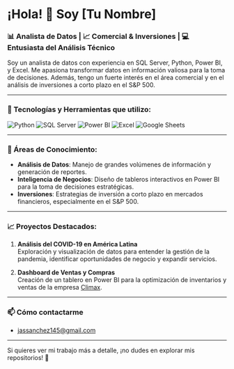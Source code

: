 # ¡Hola! 👋 Soy [Tu Nombre]

### 📊 Analista de Datos | 📈 Comercial & Inversiones | 💻 Entusiasta del Análisis Técnico

Soy un analista de datos con experiencia en SQL Server, Python, Power BI, y Excel. Me apasiona transformar datos en información valiosa para la toma de decisiones. Además, tengo un fuerte interés en el área comercial y en el análisis de inversiones a corto plazo en el S&P 500.

---

### 🔧 Tecnologías y Herramientas que utilizo:

![Python](https://img.shields.io/badge/Python-3776AB?style=for-the-badge&logo=python&logoColor=white)
![SQL Server](https://img.shields.io/badge/SQL%20Server-CC2927?style=for-the-badge&logo=microsoft-sql-server&logoColor=white)
![Power BI](https://img.shields.io/badge/Power%20BI-F2C811?style=for-the-badge&logo=power-bi&logoColor=black)
![Excel](https://img.shields.io/badge/Excel-217346?style=for-the-badge&logo=microsoft-excel&logoColor=white)
![Google Sheets](https://img.shields.io/badge/Google%20Sheets-34A853?style=for-the-badge&logo=google-sheets&logoColor=white)

---

### 🧠 Áreas de Conocimiento:

- **Análisis de Datos**: Manejo de grandes volúmenes de información y generación de reportes.
- **Inteligencia de Negocios**: Diseño de tableros interactivos en Power BI para la toma de decisiones estratégicas.
- **Inversiones**: Estrategias de inversión a corto plazo en mercados financieros, especialmente en el S&P 500.

---

### 📈 Proyectos Destacados:

1. **Análisis del COVID-19 en América Latina**  
   Exploración y visualización de datos para entender la gestión de la pandemia, identificar oportunidades de negocio y expandir servicios.

2. **Dashboard de Ventas y Compras**  
   Creación de un tablero en Power BI para la optimización de inventarios y ventas de la empresa [Climax](#).

---

### 📫 Cómo contactarme
- jassanchez145@gmail.com

---

Si quieres ver mi trabajo más a detalle, ¡no dudes en explorar mis repositorios! 🚀


